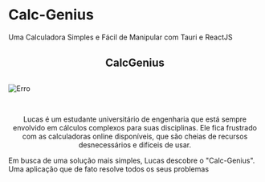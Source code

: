 # Calc-Genius

Uma Calculadora Simples e Fácil de Manipular com Tauri e ReactJS

<div
style="
margin-top: 30px;
margin-bottom:30px;
">

<h2 
align="center"
style="
margin-bottom:30px;
">
CalcGenius
</h2>

<img 
src="../CalcGeniusPerfect/ScreenShot/Calculadora.png" 
alt="Erro"
style="
margin-bottom: 30px;
"/>

<p
align="center"
>
Lucas é um estudante universitário de engenharia que está sempre envolvido em cálculos complexos para suas disciplinas. Ele fica frustrado com as calculadoras online disponíveis, que são cheias de recursos desnecessários e difíceis de usar.

Em busca de uma solução mais simples, Lucas descobre o "Calc-Genius". Uma aplicação que de fato resolve todos os 
seus problemas
</p>

</div>